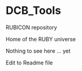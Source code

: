 # DCB_Tools
RUBICON repository

Home of the RUBY universe

Nothing to see here ... yet

Edit to Readme file
